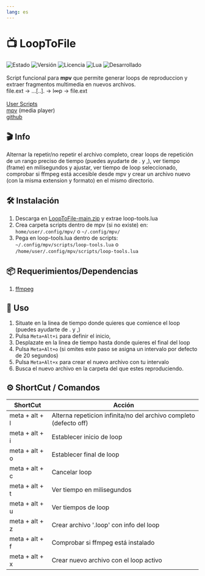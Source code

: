 ```yaml
---
lang: es
---
```


# 📺 LoopToFile
![Estado](https://img.shields.io/badge/Estado-En%20Desarrollo-FFD6A5)
![Versión](https://img.shields.io/badge/Versión-v0\.1\.0-FDFFB6)
![Licencia](https://img.shields.io/badge/Licencia-GPL--3\.0-CAFFBF)
![Lua](https://img.shields.io/badge/Lua-Script-BDB2FF)
![Desarrollado](https://img.shields.io/badge/Desarrollado-@coiapy%20en%20NovaFormaLab-ffc0cb)<br><br>
Script funcional para **mpv** que permite generar loops de reproduccion y extraer fragmentos multimedia en nuevos archivos. <br>file.ext → ...[..]. → l∞p → file.ext<br><br>
[User Scripts](https://github.com/mpv-player/mpv/wiki/User-Scripts)<br>
[mpv](https://mpv.io/) (media player)<br> 
[github](https://github.com/mpv-player/mpv)<br>

## 🎬 Info
Alternar la repetir/no repetir el archivo completo, crear loops de repetición de un rango preciso de tiempo (puedes ayudarte de . y ,), ver tiempo (frame) en milisegundos y ajustar, ver tiempo de loop seleccionado, comprobar si ffmpeg está accesible desde mpv y crear un archivo nuevo (con la misma extension y formato) en el mismo directorio.

## 🛠️ Instalación
1. Descarga en [LoopToFile-main.zip](https://github.com/NovaFormaLab/LoopToFile/archive/refs/heads/main.zip) y extrae loop-tools.lua
2. Crea carpeta scripts dentro de mpv (si no existe) en:<br>
	`home/user/.config/mpv/` o `~/.config/mpv/`
3. Pega en loop-tools.lua dentro de scripts:<br>
	`~/.config/mpv/scripts/loop-tools.lua` o
	`/home/user/.config/mpv/scripts/loop-tools.lua`

## 📦 Requerimientos/Dependencias
1.   [ffmpeg](https://ffmpeg.org/)
## 🚀 Uso
1. Situate en la linea de tiempo donde quieres que comience el loop (puedes ayudarte de . y ,) 
2. Pulsa `Meta+Alt+i` para definir el inicio, 
3. Desplazate en la linea de tiempo hasta donde quieres el final del loop
4. Pulsa `Meta+Alt+o` (si omites este paso se asigna un intervalo por defecto de 20 segundos)
5. Pulsa `Meta+Alt+x` para crear el nuevo archivo con tu intervalo
6. Busca el nuevo archivo en la carpeta del que estes reproduciendo.

## ⚙️ ShortCut / Comandos

| ShortCut        | Acción                                                            |
| --------------- | ----------------------------------------------------------------- |
| meta + alt + l  | Alterna repeticion infinita/no del archivo completo (defecto off) |
| meta + alt + i  | Establecer inicio de loop                                         |
| meta + alt + o  | Establecer final de loop                                          |
| meta + alt + c  | Cancelar loop                                                     |
| meta  + alt + t | Ver tiempo en milisegundos                                        |
| meta + alt + u  | Ver tiempos de loop                                               |
| meta + alt + z  | Crear archivo '.loop' con info del loop                           |
| meta + alt + f  | Comprobar si ffmpeg está instalado                                |
| meta + alt + x  | Crear nuevo archivo con el loop activo                            |
